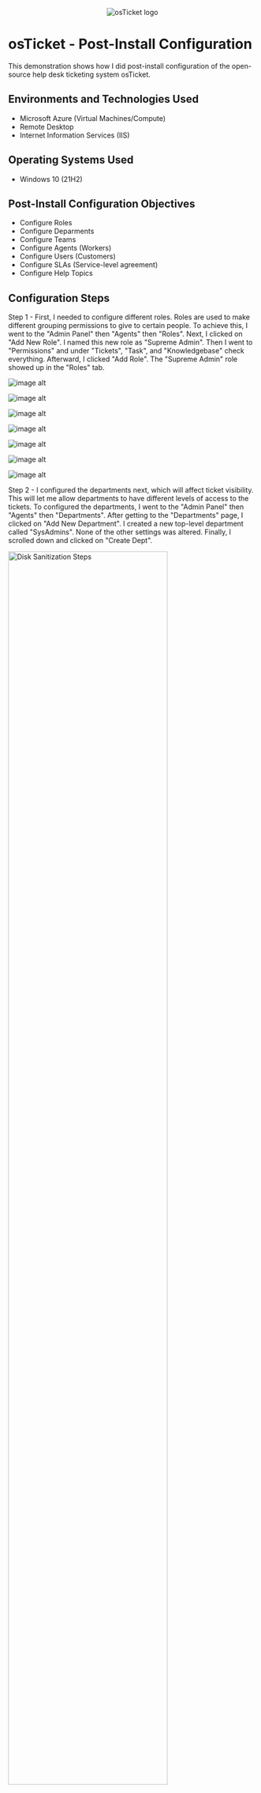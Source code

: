 <p align="center">
<img src="https://i.imgur.com/Clzj7Xs.png" alt="osTicket logo"/>
</p>

<h1>osTicket - Post-Install Configuration</h1>
This demonstration shows how I did post-install configuration of the open-source help desk ticketing system osTicket.<br />


<h2>Environments and Technologies Used</h2>

- Microsoft Azure (Virtual Machines/Compute)
- Remote Desktop
- Internet Information Services (IIS)

<h2>Operating Systems Used </h2>

- Windows 10</b> (21H2)

<h2>Post-Install Configuration Objectives</h2>

- Configure Roles
- Configure Deparments 
- Configure Teams
- Configure Agents (Workers) 
- Configure Users (Customers)
- Configure SLAs (Service-level agreement)
- Configure Help Topics 

<h2>Configuration Steps</h2>

Step 1 - First, I needed to configure different roles. Roles are used to make different grouping permissions to give to certain people. To achieve this, I went to the "Admin Panel" then "Agents" then "Roles". Next, I clicked on "Add New Role". I named this new role as "Supreme Admin". Then I went to "Permissions" and under "Tickets", "Task", and "Knowledgebase" check everything. Afterward, I clicked "Add Role". The "Supreme Admin" role showed up in the "Roles" tab.

![image alt](https://github.com/brianknutson/post-install-config/blob/f78dcb09213c664b1e414b3ed9e989efc67db292/1.1.PNG)

![image alt](https://github.com/brianknutson/post-install-config/blob/f78dcb09213c664b1e414b3ed9e989efc67db292/1.2.PNG)

![image alt](https://github.com/brianknutson/post-install-config/blob/f78dcb09213c664b1e414b3ed9e989efc67db292/1.3.PNG)

![image alt](https://github.com/brianknutson/post-install-config/blob/f78dcb09213c664b1e414b3ed9e989efc67db292/1.4.PNG)

![image alt](https://github.com/brianknutson/post-install-config/blob/f78dcb09213c664b1e414b3ed9e989efc67db292/1.5.PNG)

![image alt](https://github.com/brianknutson/post-install-config/blob/f78dcb09213c664b1e414b3ed9e989efc67db292/1.6.PNG)

![image alt](https://github.com/brianknutson/post-install-config/blob/f78dcb09213c664b1e414b3ed9e989efc67db292/1.7.PNG)

Step 2 - I configured the departments next, which will affect ticket visibility. This will let me allow departments to have different levels of access to the tickets. To configured the departments, I went to the "Admin Panel" then "Agents" then "Departments". After getting to the "Departments" page, I clicked on "Add New Department". I created a new top-level department called "SysAdmins". None of the other settings was altered. Finally, I scrolled down and clicked on "Create Dept".  
<p>
<img src="https://i.imgur.com/DVQ45gL.png" height="80%" width="80%" alt="Disk Sanitization Steps"/>
</p>
<p>
<p>
<img src="https://i.imgur.com/mrckxNx.png" height="80%" width="80%" alt="Disk Sanitization Steps"/>
</p>
<p>
<p>
<img src="https://i.imgur.com/j5BtGXI.png" height="80%" width="80%" alt="Disk Sanitization Steps"/>
</p>
<p>
</p>
<br />

Step 3 - Now let's configure teams. Teams allow people from different departments to have the same level of access to a particular thing such as a ticket. To configure teams, go to the "Admin Panel" then "Agents" then "Teams". Next, click on "Add New Team". In this tutorial, the name of the team will be "Online Banking". Finally, click on "Create Team". 
<p>
<img src="https://i.imgur.com/NfqyEBi.png" height="80%" width="80%" alt="Disk Sanitization Steps"/>
</p>
<p>
<p>
<img src="https://i.imgur.com/wFETi6T.png" height="80%" width="80%" alt="Disk Sanitization Steps"/>
</p>
<p>
</p>
<br />

Step 4 - Now let's allow anyone to create tickets, which will allow unregistered users to be able to create tickets. Therefore, it will allow your end users to be able to create tickets without having an account. To accomplish this, go to the "Admin Panel" then "Settings" then "Users". Make sure the "Registration Required" setting is unchecked.  
<p>
<img src="https://i.imgur.com/UF7ZIUD.png" height="80%" width="80%" alt="Disk Sanitization Steps"/>
</p>
<p>
</p>
<br />

Step 5 - Let's add some agents/workers. Go to "Admin Panel" then "Agents". Next, click on "Add New Agent". In this tutorial, two agents will be created. First, Jane Doe whose "Primary Department" will be "SysAdmin" and "Role" will be "Supreme Admin". She will also be in the "Online Banking Team". Once the information has been filled out, scroll down and click "Create". The next agent will be John Doe whose "Primary Department" will be "Support" and "Role" will be "View Only". 
<p>
<img src="https://i.imgur.com/ECeBXEL.png" height="80%" width="80%" alt="Disk Sanitization Steps"/>
</p>
<p>
<p>
<img src="https://i.imgur.com/cmpEnbW.png" height="80%" width="80%" alt="Disk Sanitization Steps"/>
</p>
<p>
<img src="https://i.imgur.com/T213Tpn.png" height="80%" width="80%" alt="Disk Sanitization Steps"/>
</p>
<p>
<img src="https://i.imgur.com/jHwatLo.png" height="80%" width="80%" alt="Disk Sanitization Steps"/>
</p>
<p>
</p>
<br />

Step 6 - Now let's add a user/customer. Go to "Agent Panel" then "Users" then click on "Add New". In this tutorial, the user will be Karen Doe. Once the info is filled in, click on "Add User". 
<p>
<img src="https://i.imgur.com/2ppTspZ.png" height="80%" width="80%" alt="Disk Sanitization Steps"/>
</p>
<p>
<p>
<img src="https://i.imgur.com/TCLt2jV.png" height="80%" width="80%" alt="Disk Sanitization Steps"/>
</p>
<p>
</p>
<br />

Step 7 - Next let's configure some service-level agreements (SLAs), which is a contract between the service provider and a customer that defines the level of service expected from the provider such as quality standards and response time. Therefore, it affects which tickets should be prioritized first and how much time you have to finish a ticket. To configure SLAs, go to "Admin Panel" then "Manage" then "SLA". Next, click on "Add New SLA Plan". In this tutorial, three SLAs will be created. First will be "Sev-A" with a "Grace Period" of 1 hour with a schedule of 24/7. This means the ticket will be considered overdue in an hour even outside of normal business hours. Once the information is filled in, click on "Add Plan". The next SLA is "Sev-B" with a "Grace Period" of 4 hours with a schedule of 24/7. The final SLA is "Sev-C" with a "Grace Period" of 8 hours with normal business hours. 
<p>
<img src="https://i.imgur.com/XH0Gb70.png" height="80%" width="80%" alt="Disk Sanitization Steps"/>
</p>
<p>
<p>
<img src="https://i.imgur.com/3JVn8He.png" height="80%" width="80%" alt="Disk Sanitization Steps"/>
</p>
<p>
<p>
<img src="https://i.imgur.com/3RRJlxo.png" height="80%" width="80%" alt="Disk Sanitization Steps"/>
</p>
<p>
<p>  
</p>
<br />

Step 8 - Finally, let's configure some help topics, which help explain what issue users may be facing when creating a ticket. To make help topics go to "Admin Panel" then "Manage" then "Help Topics". Next, click on "Add New Help Topic". Let's create five different help topics. The first four will be "Business Critical Outage", "Personal Computer Issues", "Password Reset", and "Other". All four will have will have the "Parent Topic" as "Report a Problem". Once you are done setting up one of the help topics, click on "Add Topic" to add it to the list of help topics. The fifth topic will be called "Equipment Request" with the "Parent Topic" as "General Inquiry".   
<p>
<img src="https://i.imgur.com/wD7BYPN.png" height="80%" width="80%" alt="Disk Sanitization Steps"/>
</p>
<p>
<p>
<img src="https://i.imgur.com/EW9ulTE.png" height="80%" width="80%" alt="Disk Sanitization Steps"/>
</p>
<p>
<p>
<img src="https://i.imgur.com/Is0KOwv.png" height="80%" width="80%" alt="Disk Sanitization Steps"/>
</p>
<p>
<p>
</p>
<br />
